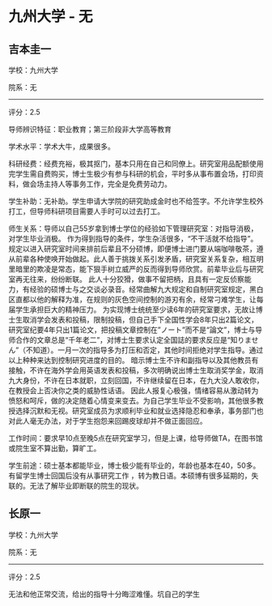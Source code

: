 # 九州大学 - 无

## 吉本圭一

学校：九州大学

院系：无

* * *

评分：2.5

导师辨识特征：职业教育；第三阶段非大学高等教育

学术水平：学术大牛，成果很多。

科研经费：经费充裕，极其抠门，基本只用在自己和同僚上。研究室用品配额使用完学生需自费购买，博士生极少有参与科研的机会，平时多从事布置会场，打印资料，做会场主持人等事务工作，完全是免费劳动力。

学生补助：无补助。学生申请大学院的研究助成金时也不给签字。不允许学生校外打工，但导师科研项目需要人手时可以过去打工。

师生关系：导师以自己55岁拿到博士学位的经验如下管理研究室：对指导消极，对学生毕业消极。
作为得到指导的条件，学生杂活很多，“不干活就不给指导”。规定以进入研究室时间来排前后辈且不分硕博，即便博士进门要从端咖啡敬茶，遵从前辈各种使唤开始做起。此人善于挑拨关系引发矛盾，研究室关系复杂，相互明里暗里的欺凌是常态，能下狠手树立威严的反而得到导师欣赏。前辈毕业后与研究室再无往来，纷纷断联。
此人十分狡猾，做事不留把柄，且具有一定反侦察能力，有经验的硕博士与之交谈必录音。经常曲解九大规定和自制研究室规定，黑白区直都以他的解释为准，在规则的灰色空间控制的游刃有余，经常刁难学生，让每届学生承担巨大的精神压力。
为实现博士统统至少读6年的研究室要求，无故让博士生取消学会发表和投稿，限制投稿，但自己手下全国性学会8年只出2篇论文，研究室纪要4年只出1篇论文，把投稿文章控制在”ノート”而不是“論文”，博士与导师合作的文章总是“千年老二”，对博士生要求认定全国誌的要求反应是“知りません”（不知道）。一月一次的指导多为打压和否定，其他时间拒绝对学生指导。通过以上种种来达到控制研究进度的目的。
暗示博士生不许和副指导以及其他教员有接触，不许在海外学会用英语发表和投稿，多次明确说出博士生取消奖学金，取消九大身份，不许在日本就职，立刻回国，不许继续留在日本，在九大没人敢收你，在教授会上否决你之类的威胁性话语。
因此人报复心极强，情绪容易从激动转为愤怒和呵斥，做的决定随着心情变来变去。为自己学生毕业不受影响，其他很多教授选择沉默和无视。研究室成员为求顺利毕业和就业选择隐忍和奉承，事务部门也对此人毫无办法，对于学生抱怨来回踢皮球却并不做正面回应。

工作时间：要求早10点至晚5点在研究室学习，但是上课，给导师做TA，在图书馆或院生室不算出勤，算旷工。

学生前途：硕士基本都能毕业，博士极少能有毕业的，年龄也基本在40，50多。有留学生博士回国后没有从事研究工作 ，转为教日语。本硕博有很多延期的，失联的。无法了解毕业即断联的院生的现状。

## 长原一

学校：九州大学

院系：无

* * *

评分：2.5

无法和他正常交流，给出的指导十分晦涩难懂。坑自己的学生